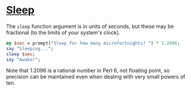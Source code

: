 [1]: http://rosettacode.org/wiki/Sleep

# [Sleep][1]

The `sleep` function argument is in units of seconds, but these may be fractional (to the limits of your system's clock).

```perl
my $sec = prompt("Sleep for how many microfortnights? ") * 1.2096;
say "Sleeping...";
sleep $sec;
say "Awake!";
```


Note that 1.2096 is a rational number in Perl&#160;6, not floating point, so precision can be maintained even when dealing with very small powers of ten.